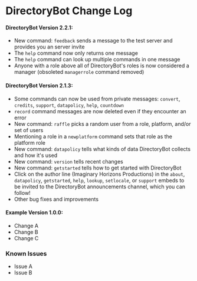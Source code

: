 # DirectoryBot Change Log
#### DirectoryBot Version 2.2.1:
 - New command: `feedback` sends a message to the test server and provides you an server invite
 - The `help` command now only returns one message
 - The `help` command can look up multiple commands in one message
 - Anyone with a role above all of DirectoryBot's roles is now considered a manager (obsoleted `managerrole` command removed)
#### DirectoryBot Version 2.1.3:
 - Some commands can now be used from private messages: `convert`, `credits`, `support`, `datapolicy`, `help`, `countdown`
 - `record` command messages are now deleted even if they encounter an error
 - New command: `raffle` picks a random user from a role, platform, and/or set of users
 - Mentioning a role in a `newplatform` command sets that role as the platform role
 - New command: `datapolicy` tells what kinds of data DirectoryBot collects and how it's used
 - New command: `version` tells recent changes
 - New command: `getstarted` tells how to get started with DirectoryBot
 - Click on the author line (Imaginary Horizons Productions) in the `about`, `datapolicy`, `getstarted`, `help`, `lookup`, `setlocale`, or `support` embeds to be invited to the DirectoryBot announcements channel, which you can follow!
 - Other bug fixes and improvements
#### Example Version 1.0.0:
 - Change A
 - Change B
 - Change C
### Known Issues
 - Issue A
 - Issue B
